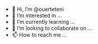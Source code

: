 - 👋 Hi, I’m @ouerteteni
- 👀 I’m interested in ...
- 🌱 I’m currently learning ...
- 💞️ I’m looking to collaborate on ...
- 📫 How to reach me ...

<!---
ouerteteni/ouerteteni is a ✨ special ✨ repository because its `README.md` (this file) appears on your GitHub profile.
You can click the Preview link to take a look at your changes.
--->
